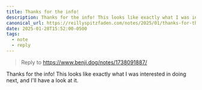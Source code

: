 ```yaml
---
title: Thanks for the info!
description: Thanks for the info! This looks like exactly what I was interested in…
canonical_url: https://reillyspitzfaden.com/notes/2025/01/thanks-for-the-info/
date: 2025-01-28T15:52:00-0500
tags:
  - note
  - reply
---
```


> Reply to <a class="u-in-reply-to" href="https://www.benji.dog/notes/1738091887/">https://www.benji.dog/notes/1738091887/</a>

Thanks for the info! This looks like exactly what I was interested in doing next, and I'll have a look at it.